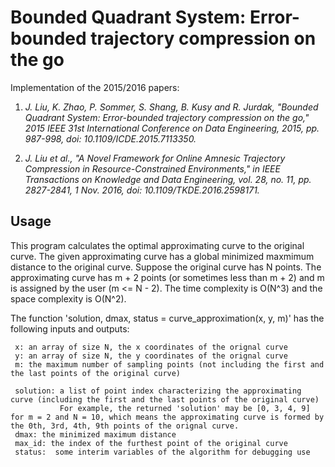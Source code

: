 # Bounded Quadrant System: Error-bounded trajectory compression on the go
Implementation of the 2015/2016 papers:

1. *J. Liu, K. Zhao, P. Sommer, S. Shang, B. Kusy and R. Jurdak, "Bounded Quadrant System: Error-bounded trajectory compression on the go," 2015 IEEE 31st International Conference on Data Engineering, 2015, pp. 987-998, doi: 10.1109/ICDE.2015.7113350.*

1. *J. Liu et al., "A Novel Framework for Online Amnesic Trajectory Compression in Resource-Constrained Environments," in IEEE Transactions on Knowledge and Data Engineering, vol. 28, no. 11, pp. 2827-2841, 1 Nov. 2016, doi: 10.1109/TKDE.2016.2598171.*


## Usage
This program calculates the optimal approximating curve to the original curve.
The given approximating curve has a global minimized maxmimum distance to the original curve.
Suppose the original curve has N points.
The approximating curve has m + 2 points (or sometimes less than m + 2) and m is assigned by the user (m <= N - 2).
The time complexity is O(N^3) and the space complexity is O(N^2).

The function 'solution, dmax, status = curve_approximation(x, y, m)' has the following inputs and outputs:

     x: an array of size N, the x coordinates of the orignal curve
     y: an array of size N, the y coordinates of the orignal curve
     m: the maximum number of sampling points (not including the first and the last points of the original curve)

     solution: a list of point index characterizing the approximating curve (including the first and the last points of the original curve)
               For example, the returned 'solution' may be [0, 3, 4, 9] for m = 2 and N = 10, which means the approximating curve is formed by the 0th, 3rd, 4th, 9th points of the orignal curve.
     dmax: the minimized maximum distance
     max_id: the index of the furthest point of the original curve
     status:  some interim variables of the algorithm for debugging use
